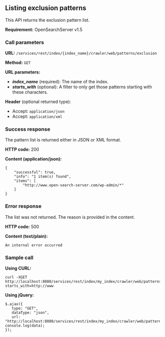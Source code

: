 ## Listing exclusion patterns

This API returns the exclusion pattern list.

**Requirement:** OpenSearchServer v1.5

### Call parameters

**URL:** ```/services/rest/index/{index_name}/crawler/web/patterns/exclusion```

**Method:** ```GET```

**URL parameters:**
- _**index_name**_ (required): The name of the index.
- _**starts_with**_ (optional): A filter to only get those patterns starting with these characters.

**Header** (optional returned type):
- Accept: ```application/json```
- Accept: ```application/xml```

### Success response
The pattern list is returned either in JSON or XML format.

**HTTP code:**
200

**Content (application/json):**

    {
        "successful": true,
        "info": "1 item(s) found",
        "items": [
            "http://www.open-search-server.com/wp-admin/*"
        ]
    }
    

### Error response

The list was not returned. The reason is provided in the content.

**HTTP code:**
500

**Content (text/plain):**
    
    An internal error occurred
    

### Sample call

**Using CURL:**

    curl -XGET http://localhost:8080/services/rest/index/my_index/crawler/web/patterns/exclusion?starts_with=http://www
    

**Using jQuery:**

    $.ajax({ 
       type: "GET",
       dataType: "json",
       url: "http://localhost:8080/services/rest/index/my_index/crawler/web/patterns/exclusion   console.log(data);
    });
    
